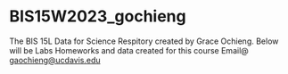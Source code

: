 # BIS15W2023_gochieng
The BIS 15L Data for Science Respitory created by Grace Ochieng.
Below will be Labs Homeworks and data created for this course 
Email@ gaochieng@ucdavis.edu

